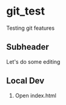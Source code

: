 # git_test

Testing git features

## Subheader

Let's do some editing

## Local Dev

1. Open index.html
